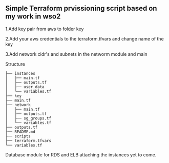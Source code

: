 
##     Simple Terraform prvissioning script based on my work in wso2   


1.Add key pair from aws to folder key

2.Add your aws credentials to the terraform.tfvars and change name of the key

3.Add network cidr's and subnets in the networm module and main



Structure
```
├── instances
│   ├── main.tf
│   ├── outputs.tf
│   ├── user_data
│   └── variables.tf
├── key
├── main.tf
├── network
│   ├── main.tf
│   ├── outputs.tf
│   ├── sg_groups.tf
│   └── variables.tf
├── outputs.tf
├── README.md
├── scripts
├── terraform.tfvars
└── variables.tf
```


Database module for RDS and ELB attaching the instances yet to come. 

